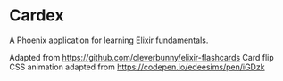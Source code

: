 # Cardex

A Phoenix application for learning Elixir fundamentals.

Adapted from https://github.com/cleverbunny/elixir-flashcards
Card flip CSS animation adapted from https://codepen.io/edeesims/pen/iGDzk